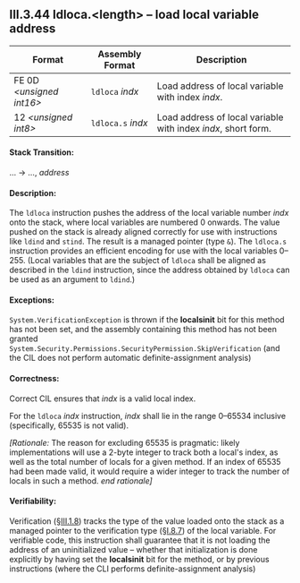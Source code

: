 ## III.3.44 ldloca.\<length\> &ndash; load local variable address

 | Format | Assembly Format | Description
 | ---- | ---- | ----
 | FE 0D _\<unsigned int16\>_ | `ldloca` _indx_ | Load address of local variable with index _indx_.
 | 12 _\<unsigned int8\>_ | `ldloca.s` _indx_ | Load address of local variable with index _indx_, short form.

#### Stack Transition:

&hellip; &rarr; &hellip;, _address_

#### Description:

The `ldloca` instruction pushes the address of the local variable number _indx_ onto the stack, where local variables are numbered 0 onwards. The value pushed on the stack is already aligned correctly for use with instructions like `ldind` and `stind`. The result is a managed pointer (type `&`). The `ldloca.s` instruction provides an efficient encoding for use with the local variables 0&ndash;255. (Local variables that are the subject of `ldloca` shall be aligned as described in the `ldind` instruction, since the address obtained by `ldloca` can be used as an argument to `ldind`.)

#### Exceptions:

`System.VerificationException` is thrown if the **localsinit** bit for this method has not been set, and the assembly containing this method has not been granted `System.Security.Permissions.SecurityPermission.SkipVerification` (and the CIL does not perform automatic definite-assignment analysis)

#### Correctness:

Correct CIL ensures that _indx_ is a valid local index.

For the `ldloca` _indx_ instruction, _indx_ shall lie in the range 0&ndash;65534 inclusive (specifically, 65535 is not valid).

_[Rationale:_ The reason for excluding 65535 is pragmatic: likely implementations will use a 2-byte integer to track both a local's index, as well as the total number of locals for a given method. If an index of 65535 had been made valid, it would require a wider integer to track the number of locals in such a method. _end rationale]_

#### Verifiability:

Verification (§[III.1.8](iii.1.8-verifiability-and-correctness.md)) tracks the type of the value loaded onto the stack as a managed pointer to the verification type (§[I.8.7](i.8.7-assignment-compatibility.md)) of the local variable. For verifiable code, this instruction shall guarantee that it is not loading the address of an uninitialized value &ndash; whether that initialization is done explicitly by having set the **localsinit** bit for the method, or by previous instructions (where the CLI performs definite-assignment analysis)
